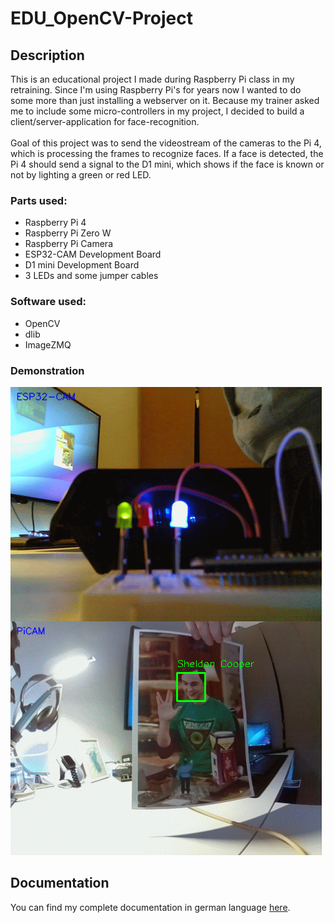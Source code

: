 # EDU_OpenCV-Project

## Description
This is an educational project I made during Raspberry Pi class in my retraining. Since I'm using Raspberry Pi's for years now I wanted to do some more than just installing a webserver on it. Because my trainer asked me to include some micro-controllers in my project, I decided to build a client/server-application for face-recognition.<br>
<br>
Goal of this project was to send the videostream of the cameras to the Pi 4, which is processing the frames to recognize faces. If a face is detected, the Pi 4 should send a signal to the D1 mini, which shows if the face is known or not by lighting a green or red LED.


### Parts used:
- Raspberry Pi 4
- Raspberry Pi Zero W
- Raspberry Pi Camera
- ESP32-CAM Development Board
- D1 mini Development Board
- 3 LEDs and some jumper cables

### Software used:
- OpenCV
- dlib 
- ImageZMQ

### Demonstration
![Demo GIF Image](demo.gif)

## Documentation
You can find my complete documentation in german language [here](https://github.com/faraway030/EDU_OpenCV-Project/blob/master/doc/EDU_OpenCV-Project.pdf).

